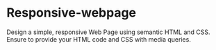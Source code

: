 # Responsive-webpage
Design a simple, responsive Web Page using semantic HTML and CSS. Ensure to provide your HTML code and CSS with media queries.
